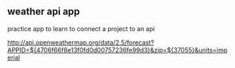 ## weather api app

practice app to learn to connect a project to an api 

http://api.openweathermap.org/data/2.5/forecast?APPID=${4706f66f8e13f0fd0d00757236fe99d3}&zip=${37055}&units=imperial